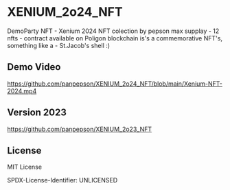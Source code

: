 # XENIUM_2o24_NFT
DemoParty NFT - Xenium 2024 NFT colection by pepson max supplay - 12 nfts - contract available on Poligon blockchain  is's a commemorative NFT's, something like a - St.Jacob's shell :)

## Demo Video
https://github.com/panpepson/XENIUM_2o24_NFT/blob/main/Xenium-NFT-2024.mp4

## Version 2023
https://github.com/panpepson/XENIUM_2o23_NFT

## License

MIT License 

SPDX-License-Identifier: UNLICENSED
